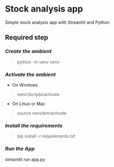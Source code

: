 # Stock analysis app
Simple stock analysis app with Streamlit and Python

## Required step

 ### ***Create the ambient***
> python -m venv venv

### ***Activate the ambient***
* On Windows
> venv\Scripts\activate

* On Linux or Mac
> source venv/bin/activate

### ***Install the requirements***
> pip install -r requirements.txt

### ***Run the App***
streamlit run app.py

